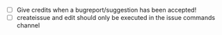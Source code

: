 - [ ] Give credits when a bugreport/suggestion has been accepted!
- [ ] createissue and edit should only be executed in the issue commands channel